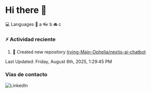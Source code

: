 # Hi there 👋

:computer: Languages
:pencil: a
:eyeglasses: b
:oncoming_automobile: c

### :zap: Actividad reciente
<!--RECENT_ACTIVITY:start-->
1. 📔 Created new repository [Irving-Main-Ophelia/nextjs-ai-chatbot](https://github.com/Irving-Main-Ophelia/nextjs-ai-chatbot)<br>
<!--RECENT_ACTIVITY:end-->
<!--RECENT_ACTIVITY:last_update-->
Last Updated: Friday, August 8th, 2025, 1:29:45 PM
<!--RECENT_ACTIVITY:last_update_end-->

### Vías de contacto

![LinkedIn](https://www.linkedin.com/in/irving-hernández-226846205/)
